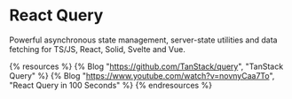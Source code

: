# React Query

Powerful asynchronous state management, server-state utilities and data fetching for TS/JS, React, Solid, Svelte and Vue.

{% resources %}
  {% Blog "https://github.com/TanStack/query", "TanStack Query" %}
  {% Blog "https://www.youtube.com/watch?v=novnyCaa7To", "React Query in 100 Seconds" %}
{% endresources %}
